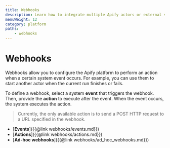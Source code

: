 ```yaml
---
title: Webhooks
description: Learn how to integrate multiple Apify actors or external systems with your actor or task run. Send alerts when your actor run succeeds or fails.
menuWeight: 12
category: platform
paths:
    - webhooks
---
```


# [](./webhooks) Webhooks

Webhooks allow you to configure the Apify platform to perform an action when a certain system event occurs. For example, you can use them to start another actor when the current run finishes or fails.

To define a webhook, select a system **event** that triggers the webhook. Then, provide the **action** to execute after the event. When the event occurs, the system executes the action.

> Currently, the only available action is to send a POST HTTP request to a URL specified in the webhook.

* [**Events**]({{@link webhooks/events.md}})
* [**Actions**]({{@link webhooks/actions.md}})
* [**Ad-hoc webhooks**]({{@link webhooks/ad_hoc_webhooks.md}})

